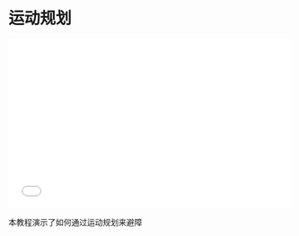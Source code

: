 # 运动规划

<div style="position: relative; padding: 30% 45%;">
<iframe style="position: absolute; width: 100%; height: 100%; left: 0; top: 0;" src="//player.bilibili.com/player.html?isOutside=true&aid=1404545072&bvid=BV1Er421E7B7&cid=1544192626&p=1" frameborder="no" scrolling="no"></iframe>
</div>

本教程演示了如何通过运动规划来避障
